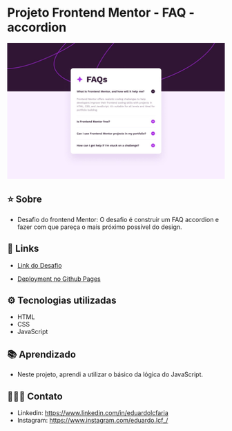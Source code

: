 
# Projeto Frontend Mentor - FAQ - accordion

![Alt text](./src/design/desktop-design.jpg)



## ⭐ Sobre
 - Desafio do frontend Mentor: O desafio é construir um FAQ accordion e fazer com que pareça o mais próximo possível do design.


 ## 🔗 Links

  - <a href= https://www.frontendmentor.io/challenges/faq-accordion-wyfFdeBwBz target="_blank">Link do Desafio</a>

  - <a href= https://eduardolcfaria.github.io/faq-accordion-main/ target="_blank"> Deployment no Github Pages</a>
 
 

## ⚙️ Tecnologias utilizadas

- HTML
- CSS
- JavaScript

## 📚 Aprendizado
 - Neste projeto, aprendi a utilizar o básico da lógica do JavaScript.
 


## 🧑🏻‍💻 Contato
- Linkedin: https://www.linkedin.com/in/eduardolcfaria
- Instagram: https://www.instagram.com/eduardo.lcf_/


